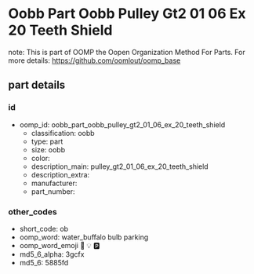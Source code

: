 # Oobb Part Oobb Pulley Gt2 01 06 Ex 20 Teeth Shield  

note: This is part of OOMP the Oopen Organization Method For Parts. For more details: https://github.com/oomlout/oomp_base

##  part details





### id
* oomp_id: oobb_part_oobb_pulley_gt2_01_06_ex_20_teeth_shield
  * classification: oobb
  * type: part
  * size: oobb
  * color: 
  * description_main: pulley_gt2_01_06_ex_20_teeth_shield
  * description_extra: 
  * manufacturer: 
  * part_number: 

### other_codes
* short_code: ob
* oomp_word: water_buffalo bulb parking
* oomp_word_emoji :water_buffalo: :bulb: :parking:
* md5_6_alpha: 3gcfx
* md5_6: 5885fd